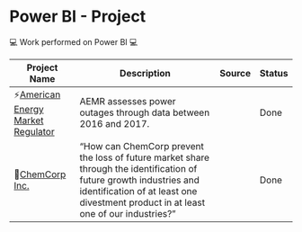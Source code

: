 # Power BI - Project
💻 Work performed on Power BI 💻

|**Project Name**|**Description**|**Source**|**Status**|
|---|---|---|---|
|⚡[American Energy Market Regulator](https://congvocom.wordpress.com/project/project-1/aemr-power-bi/)|AEMR assesses power outages through data between 2016 and 2017.||Done|
|🧪[ChemCorp Inc.](https://congvocom.wordpress.com/project/chemcorp-inc/)|“How can ChemCorp prevent the loss of future market share through the identification of future growth industries and identification of at least one divestment product in at least one of our industries?”||Done|
